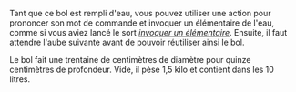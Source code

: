 Tant que ce bol est rempli d'eau, vous pouvez utiliser une action pour prononcer son mot de commande et invoquer un élémentaire de l'eau, comme si vous aviez lancé le sort [_invoquer un élémentaire_](/grimoire/invoquer-un-elementaire/). Ensuite, il faut attendre l'aube suivante avant de pouvoir réutiliser ainsi le bol.

Le bol fait une trentaine de centimètres de diamètre pour quinze centimètres de profondeur. Vide, il pèse 1,5 kilo et contient dans les 10 litres.
